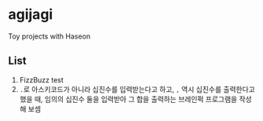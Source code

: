 # agijagi
Toy projects with Haseon

## List
1. FizzBuzz test
2. `.`로 아스키코드가 아니라 십진수를 입력받는다고 하고, `,` 역시 십진수를 출력한다고 했을 때, 임의의 십진수 둘을 입력받아 그 합을 출력하는 브레인퍽 프로그램을 작성해 보셈
